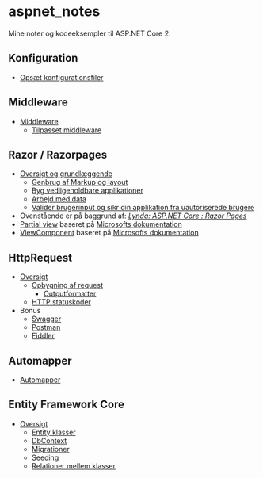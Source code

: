 ﻿# aspnet_notes
Mine noter og kodeeksempler til ASP.NET Core 2.

## Konfiguration
- [Opsæt konfigurationsfiler](/configuration/README.md)

## Middleware
 - [Middleware](/middleware/README.md)
   - [Tilpasset middleware](/middleware/custom.md)
 
## Razor / Razorpages
- [Oversigt og grundlæggende](/razor/README.md)
  - [Genbrug af Markup og layout](/razor/reuse/README.md)
  - [Byg vedligeholdbare applikationer](/razor/maintainable/README.md)
  - [Arbejd med data](/razor/data/README.md)
  - [Valider brugerinput og sikr din applikation fra uautoriserede brugere](/razor/secure/README.md)
- Ovenstående er på baggrund af: _[Lynda: ASP.NET Core : Razor Pages](https://www.lynda.com/ASP-NET-tutorials/ASP-NET-Core-Razor-Pages/630622-2.html)_
- [Partial view](/razor/partialView.md) baseret på [Microsofts dokumentation](https://docs.microsoft.com/en-us/aspnet/core/mvc/views/partial?view=aspnetcore-2.1)
- [ViewComponent](/razor/viewComponent.md) baseret på [Microsofts dokumentation](https://docs.microsoft.com/en-us/aspnet/core/mvc/views/view-components?view=aspnetcore-2.1)

## HttpRequest
- [Oversigt](/HttpRequest/README.md)
  - [Opbygning af request](/HttpRequest/request.md)
    - [Outputformatter](/HttpRequest/outputformatter.md)
  - [HTTP statuskoder](/HttpRequest/httpstatuscodes.md)
- Bonus  
  - [Swagger](/HttpRequest/swagger.md)
  - [Postman](/HttpRequest/postman.md)
  - [Fiddler](/HttpRequest/fiddler.md)
 
## Automapper
- [Automapper](/automapper/README.md)

## Entity Framework Core
- [Oversigt](/efcore/README.md)
  - [Entity klasser](/efcore/entity.md)
  - [DbContext](/efcore/dbcontext.md)
  - [Migrationer](/efcore/migration.md)
  - [Seeding](/efcore/seeding.md)
  - [Relationer mellem klasser](/efcore/relationships.md)
 
